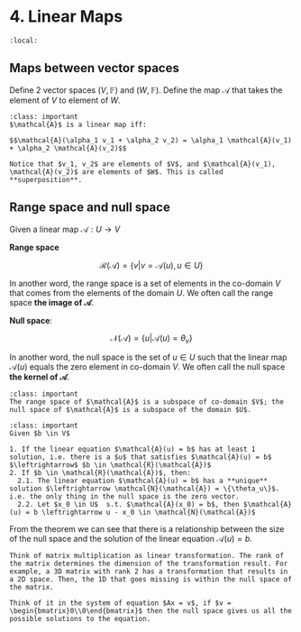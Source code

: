 # 4. Linear Maps
```{contents}
:local:
```
## Maps between vector spaces
Define 2 vector spaces $(V, \mathbb{F})$ and $(W, \mathbb{F})$. Define the map $\mathcal{A}$ that takes the element of $V$ to element of $W$.

```{admonition} Definition
:class: important
$\mathcal{A}$ is a linear map iff:

$$\mathcal{A}(\alpha_1 v_1 + \alpha_2 v_2) = \alpha_1 \mathcal{A}(v_1) + \alpha_2 \mathcal{A}(v_2)$$

Notice that $v_1, v_2$ are elements of $V$, and $\mathcal{A}(v_1), \mathcal{A}(v_2)$ are elements of $W$. This is called **superposition**.
```

## Range space and null space
Given a linear map $\mathcal{A}:U \rightarrow V$

**Range space**

$$\mathcal{R}(\mathcal{A}) = \{v | v = \mathcal{A}(u), u \in U\}$$

In another word, the range space is a set of elements in the co-domain $V$ that comes from the elements of the domain $U$. We often call the range space **the image of $\mathcal{A}$**.

**Null space**:

$$\mathcal{N}(\mathcal{A}) = \{u | \mathcal{A}(u) = \theta_v\}$$

In another word, the null space is the set of $u \in U$ such that the linear map $\mathcal{A}(u)$ equals the zero element in co-domain $V$. We often call the null space **the kernel of $\mathcal{A}$**.

```{admonition} Theorem
:class: important
The range space of $\mathcal{A}$ is a subspace of co-domain $V$; the null space of $\mathcal{A}$ is a subspace of the domain $U$.
```

```{admonition} Definition
:class: important
Given $b \in V$

1. If the linear equation $\mathcal{A}(u) = b$ has at least 1 solution, i.e. there is a $u$ that satisfies $\mathcal{A}(u) = b$ $\leftrightarrow$ $b \in \mathcal{R}(\mathcal{A})$
2. If $b \in \mathcal{R}(\mathcal{A})$, then:  
  2.1. The linear equation $\mathcal{A}(u) = b$ has a **unique** solution $\leftrightarrow \mathcal{N}(\mathcal{A}) = \{\theta_u\}$. i.e. the only thing in the null space is the zero vector.  
  2.2. Let $x_0 \in U$  s.t. $\mathcal{A}(x_0) = b$, then $\mathcal{A}(u) = b \leftrightarrow u - x_0 \in \mathcal{N}(\mathcal{A})$
```

From the theorem we can see that there is a relationship between the size of the null space and the solution of the linear equation $\mathcal{A}(u) = b$.

```{note}
Think of matrix multiplication as linear transformation. The rank of the matrix determines the dimension of the transformation result. For example, a 3D matrix with rank 2 has a transformation that results in a 2D space. Then, the 1D that goes missing is within the null space of the matrix.

Think of it in the system of equation $Ax = v$, if $v = \begin{bmatrix}0\\0\end{bmatrix}$ then the null space gives us all the possible solutions to the equation.
```

